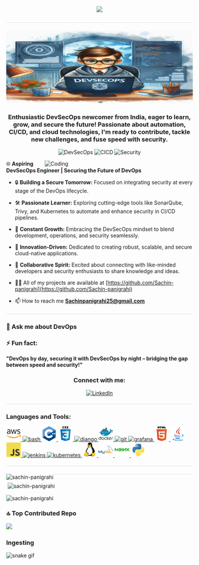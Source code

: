 <h1 align="center">
  <a href="https://git.io/typing-svg">
    <img src="https://readme-typing-svg.herokuapp.com/?lines=Hi+There!+👋;+I'm+Sachin+Panigrahi!;+DevSecOps+Enthusiast;Always+Learning+and+Growing!;&center=true&width=500&size=30">
  </a>
</h1>
<hr style="border: none; height: 2px; background-color: #eee; margin: 20px 0;">
 <img src="DevSecOps_1024x400.png" alt="DevSecOps Enthusiast Banner" 
     style="width: 100%; border-radius: 10px; max-height: 250px; height: auto; transition: transform 0.5s ease-in-out;" 
     onmouseover="this.style.transform='scale(1.05)';" onmouseout="this.style.transform='scale(1)';">

<h3 align="center">Enthusiastic DevSecOps newcomer from India, eager to learn, grow, and secure the future! Passionate about automation, CI/CD, and cloud technologies, I'm ready to contribute, tackle new challenges, and fuse speed with security.</h3>

<p align="center">
  <img src="https://img.shields.io/badge/DevSecOps-Enthusiast-blue?style=for-the-badge" alt="DevSecOps">
  <img src="https://img.shields.io/badge/CICD-Automation-green?style=for-the-badge" alt="CICD">
  <img src="https://img.shields.io/badge/Security-First-red?style=for-the-badge" alt="Security">
</p>

<img align="right" alt="Coding" width="400" src="https://media1.tenor.com/m/GfSX-u7VGM4AAAAC/coding.gif">

🌐 **Aspiring DevSecOps Engineer | Securing the Future of DevOps**
- 🔒 **Building a Secure Tomorrow:** Focused on integrating security at every stage of the DevOps lifecycle.
  
- 🛠️ **Passionate Learner:** Exploring cutting-edge tools like SonarQube, Trivy, and Kubernetes to automate and enhance security in CI/CD pipelines.

- 🌱 **Constant Growth:** Embracing the DevSecOps mindset to blend development, operations, and security seamlessly.

- 🚀 **Innovation-Driven:** Dedicated to creating robust, scalable, and secure cloud-native applications.

- 🤝 **Collaborative Spirit:** Excited about connecting with like-minded developers and security enthusiasts to share knowledge and ideas.
  
- 👨‍💻 All of my projects are available at [https://github.com/Sachin-panigrahi](https://github.com/Sachin-panigrahi)

- 📫 How to reach me **Sachinpanigrahi25@gmail.com**  

<hr style="border: none; height: 2px; background-color: #eee; margin: 20px 0;">

### 💬 Ask me about **DevOps**

### ⚡ Fun fact:  
**"DevOps by day, securing it with DevSecOps by night – bridging the gap between speed and security!"**

<h3 align="center">Connect with me:</h3>
<p align="center">
  <a href="https://www.linkedin.com/in/sachin-p-565557317/" target="_blank"><img src="https://raw.githubusercontent.com/rahuldkjain/github-profile-readme-generator/master/src/images/icons/Social/linked-in-alt.svg" alt="LinkedIn" height="30" width="40" /></a>
</p>

<hr style="border: none; height: 2px; background-color: #eee; margin: 20px 0;">

<h3 align="left">Languages and Tools:</h3>
<p align="left"> <a href="https://aws.amazon.com" target="_blank" rel="noreferrer"> <img src="https://raw.githubusercontent.com/devicons/devicon/master/icons/amazonwebservices/amazonwebservices-original-wordmark.svg" alt="aws" width="40" height="40"/> </a> <a href="https://www.gnu.org/software/bash/" target="_blank" rel="noreferrer"> <img src="https://www.vectorlogo.zone/logos/gnu_bash/gnu_bash-icon.svg" alt="bash" width="40" height="40"/> </a> <a href="https://www.w3schools.com/cpp/" target="_blank" rel="noreferrer"> <img src="https://raw.githubusercontent.com/devicons/devicon/master/icons/cplusplus/cplusplus-original.svg" alt="cplusplus" width="40" height="40"/> </a> <a href="https://www.w3schools.com/css/" target="_blank" rel="noreferrer"> <img src="https://raw.githubusercontent.com/devicons/devicon/master/icons/css3/css3-original-wordmark.svg" alt="css3" width="40" height="40"/> </a> <a href="https://www.djangoproject.com/" target="_blank" rel="noreferrer"> <img src="https://cdn.worldvectorlogo.com/logos/django.svg" alt="django" width="40" height="40"/> </a> <a href="https://www.docker.com/" target="_blank" rel="noreferrer"> <img src="https://raw.githubusercontent.com/devicons/devicon/master/icons/docker/docker-original-wordmark.svg" alt="docker" width="40" height="40"/> </a> <a href="https://git-scm.com/" target="_blank" rel="noreferrer"> <img src="https://www.vectorlogo.zone/logos/git-scm/git-scm-icon.svg" alt="git" width="40" height="40"/> </a> <a href="https://grafana.com" target="_blank" rel="noreferrer"> <img src="https://www.vectorlogo.zone/logos/grafana/grafana-icon.svg" alt="grafana" width="40" height="40"/> </a> <a href="https://www.w3.org/html/" target="_blank" rel="noreferrer"> <img src="https://raw.githubusercontent.com/devicons/devicon/master/icons/html5/html5-original-wordmark.svg" alt="html5" width="40" height="40"/> </a> <a href="https://www.java.com" target="_blank" rel="noreferrer"> <img src="https://raw.githubusercontent.com/devicons/devicon/master/icons/java/java-original.svg" alt="java" width="40" height="40"/> </a> <a href="https://developer.mozilla.org/en-US/docs/Web/JavaScript" target="_blank" rel="noreferrer"> <img src="https://raw.githubusercontent.com/devicons/devicon/master/icons/javascript/javascript-original.svg" alt="javascript" width="40" height="40"/> </a> <a href="https://www.jenkins.io" target="_blank" rel="noreferrer"> <img src="https://www.vectorlogo.zone/logos/jenkins/jenkins-icon.svg" alt="jenkins" width="40" height="40"/> </a> <a href="https://kubernetes.io" target="_blank" rel="noreferrer"> <img src="https://www.vectorlogo.zone/logos/kubernetes/kubernetes-icon.svg" alt="kubernetes" width="40" height="40"/> </a> <a href="https://www.linux.org/" target="_blank" rel="noreferrer"> <img src="https://raw.githubusercontent.com/devicons/devicon/master/icons/linux/linux-original.svg" alt="linux" width="40" height="40"/> </a> <a href="https://www.mysql.com/" target="_blank" rel="noreferrer"> <img src="https://raw.githubusercontent.com/devicons/devicon/master/icons/mysql/mysql-original-wordmark.svg" alt="mysql" width="40" height="40"/> </a> <a href="https://www.nginx.com" target="_blank" rel="noreferrer"> <img src="https://raw.githubusercontent.com/devicons/devicon/master/icons/nginx/nginx-original.svg" alt="nginx" width="40" height="40"/> </a> <a href="https://www.python.org" target="_blank" rel="noreferrer"> <img src="https://raw.githubusercontent.com/devicons/devicon/master/icons/python/python-original.svg" alt="python" width="40" height="40"/> </a> </p>

<hr style="border: none; height: 2px; background-color: #eee; margin: 20px 0;">


<p><img align="left" src="https://github-readme-stats.vercel.app/api/top-langs?username=sachin-panigrahi&show_icons=true&locale=en&layout=compact" alt="sachin-panigrahi" /></p>

<hr style="border: none; height: 2px; background-color: #eee; margin: 20px 0;">


<p>&nbsp;<img align="center" src="https://github-readme-stats.vercel.app/api?username=Sachin-panigrahi&show_icons=true&locale=en" alt="sachin-panigrahi" /></p>

<p><img align="center" src="https://github-readme-streak-stats.herokuapp.com/?user=Sachin-panigrahi&" alt="sachin-panigrahi" /></p>

### 🔝 Top Contributed Repo
![](https://github-contributor-stats.vercel.app/api?username=Sachin-panigrahi&limit=5&theme=flat&combine_all_yearly_contributions=true)

### Ingesting
![snake gif](https://github.com/Sachin-panigrahi/Sachin-panigrahi/blob/output/github-contribution-grid-snake.gif)




